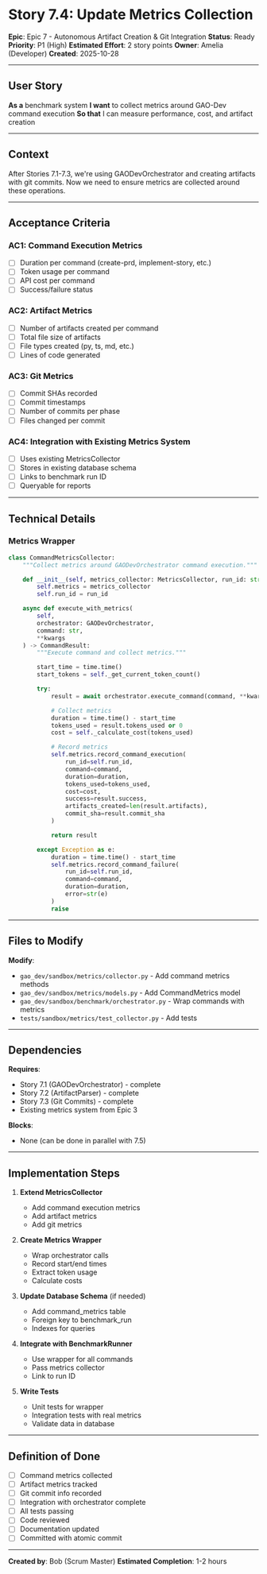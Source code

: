 # Story 7.4: Update Metrics Collection

**Epic**: Epic 7 - Autonomous Artifact Creation & Git Integration
**Status**: Ready
**Priority**: P1 (High)
**Estimated Effort**: 2 story points
**Owner**: Amelia (Developer)
**Created**: 2025-10-28

---

## User Story

**As a** benchmark system
**I want** to collect metrics around GAO-Dev command execution
**So that** I can measure performance, cost, and artifact creation

---

## Context

After Stories 7.1-7.3, we're using GAODevOrchestrator and creating artifacts with git commits. Now we need to ensure metrics are collected around these operations.

---

## Acceptance Criteria

### AC1: Command Execution Metrics
- [ ] Duration per command (create-prd, implement-story, etc.)
- [ ] Token usage per command
- [ ] API cost per command
- [ ] Success/failure status

### AC2: Artifact Metrics
- [ ] Number of artifacts created per command
- [ ] Total file size of artifacts
- [ ] File types created (py, ts, md, etc.)
- [ ] Lines of code generated

### AC3: Git Metrics
- [ ] Commit SHAs recorded
- [ ] Commit timestamps
- [ ] Number of commits per phase
- [ ] Files changed per commit

### AC4: Integration with Existing Metrics System
- [ ] Uses existing MetricsCollector
- [ ] Stores in existing database schema
- [ ] Links to benchmark run ID
- [ ] Queryable for reports

---

## Technical Details

### Metrics Wrapper

```python
class CommandMetricsCollector:
    """Collect metrics around GAODevOrchestrator command execution."""

    def __init__(self, metrics_collector: MetricsCollector, run_id: str):
        self.metrics = metrics_collector
        self.run_id = run_id

    async def execute_with_metrics(
        self,
        orchestrator: GAODevOrchestrator,
        command: str,
        **kwargs
    ) -> CommandResult:
        """Execute command and collect metrics."""

        start_time = time.time()
        start_tokens = self._get_current_token_count()

        try:
            result = await orchestrator.execute_command(command, **kwargs)

            # Collect metrics
            duration = time.time() - start_time
            tokens_used = result.tokens_used or 0
            cost = self._calculate_cost(tokens_used)

            # Record metrics
            self.metrics.record_command_execution(
                run_id=self.run_id,
                command=command,
                duration=duration,
                tokens_used=tokens_used,
                cost=cost,
                success=result.success,
                artifacts_created=len(result.artifacts),
                commit_sha=result.commit_sha
            )

            return result

        except Exception as e:
            duration = time.time() - start_time
            self.metrics.record_command_failure(
                run_id=self.run_id,
                command=command,
                duration=duration,
                error=str(e)
            )
            raise
```

---

## Files to Modify

**Modify**:
- `gao_dev/sandbox/metrics/collector.py` - Add command metrics methods
- `gao_dev/sandbox/metrics/models.py` - Add CommandMetrics model
- `gao_dev/sandbox/benchmark/orchestrator.py` - Wrap commands with metrics
- `tests/sandbox/metrics/test_collector.py` - Add tests

---

## Dependencies

**Requires**:
- Story 7.1 (GAODevOrchestrator) - complete
- Story 7.2 (ArtifactParser) - complete
- Story 7.3 (Git Commits) - complete
- Existing metrics system from Epic 3

**Blocks**:
- None (can be done in parallel with 7.5)

---

## Implementation Steps

1. **Extend MetricsCollector**
   - Add command execution metrics
   - Add artifact metrics
   - Add git metrics

2. **Create Metrics Wrapper**
   - Wrap orchestrator calls
   - Record start/end times
   - Extract token usage
   - Calculate costs

3. **Update Database Schema** (if needed)
   - Add command_metrics table
   - Foreign key to benchmark_run
   - Indexes for queries

4. **Integrate with BenchmarkRunner**
   - Use wrapper for all commands
   - Pass metrics collector
   - Link to run ID

5. **Write Tests**
   - Unit tests for wrapper
   - Integration tests with real metrics
   - Validate data in database

---

## Definition of Done

- [ ] Command metrics collected
- [ ] Artifact metrics tracked
- [ ] Git commit info recorded
- [ ] Integration with orchestrator complete
- [ ] All tests passing
- [ ] Code reviewed
- [ ] Documentation updated
- [ ] Committed with atomic commit

---

**Created by**: Bob (Scrum Master)
**Estimated Completion**: 1-2 hours
